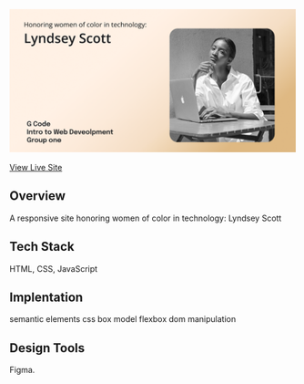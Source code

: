 


![Lyndsey Scott](lscover.png?raw=true)

[View Live Site](https://lyndseyscott.vercel.app/)
## **Overview**
A responsive site honoring women of color in technology: Lyndsey Scott


## **Tech Stack**
 HTML, CSS, JavaScript


## **Implentation**
semantic elements
css box model
flexbox
dom manipulation


 ## **Design Tools**
 Figma.

